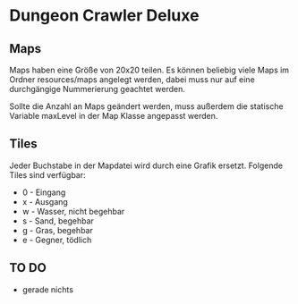 # Dungeon Crawler Deluxe

## Maps

Maps haben eine Größe von 20x20 teilen. Es können beliebig viele Maps im Ordner resources/maps angelegt werden, dabei muss nur auf eine durchgängige Nummerierung geachtet werden.

Sollte die Anzahl an Maps geändert werden, muss außerdem die statische Variable maxLevel in der Map Klasse angepasst werden.

## Tiles

Jeder Buchstabe in der Mapdatei wird durch eine Grafik ersetzt. Folgende Tiles sind verfügbar:

* 0 - Eingang
* x - Ausgang
* w - Wasser, nicht begehbar
* s - Sand, begehbar
* g - Gras, begehbar
* e - Gegner, tödlich

## TO DO

* gerade nichts
